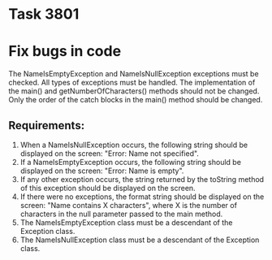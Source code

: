 # Task 3801
# Fix bugs in code

The NameIsEmptyException and NameIsNullException exceptions must be checked.
All types of exceptions must be handled.
The implementation of the main() and getNumberOfCharacters() methods should not be changed.
Only the order of the catch blocks in the main() method should be changed.


## Requirements:
1. When a NameIsNullException occurs, the following string should be displayed on the screen: "Error: Name not specified".
2. If a NameIsEmptyException occurs, the following string should be displayed on the screen: "Error: Name is empty".
3. If any other exception occurs, the string returned by the toString method of this exception should be displayed on the screen.
4. If there were no exceptions, the format string should be displayed on the screen: "Name contains X characters", 
	where X is the number of characters in the null parameter passed to the main method.
5. The NameIsEmptyException class must be a descendant of the Exception class.
6. The NameIsNullException class must be a descendant of the Exception class.